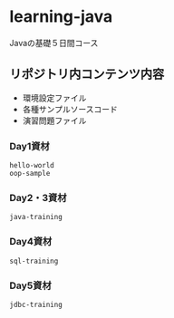 # learning-java
Javaの基礎５日間コース

## リポジトリ内コンテンツ内容
- 環境設定ファイル
- 各種サンプルソースコード
- 演習問題ファイル

### Day1資材
`hello-world`  
`oop-sample`

### Day2・3資材
`java-training`

### Day4資材
`sql-training`

### Day5資材
`jdbc-training`
